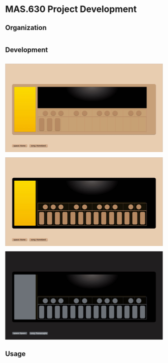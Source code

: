 # MAS.630 Project Development

## Organization

```bash

```

## Development

```bash

```

![](/systems/design/ui/op-1_custom_1.1@1x.jpg)

![](/systems/design/ui/op-1_custom_2.1@1x.jpg)

![](/systems/design/ui/op-1_custom_2.2@1x.jpg)


## Usage

```bash

```
